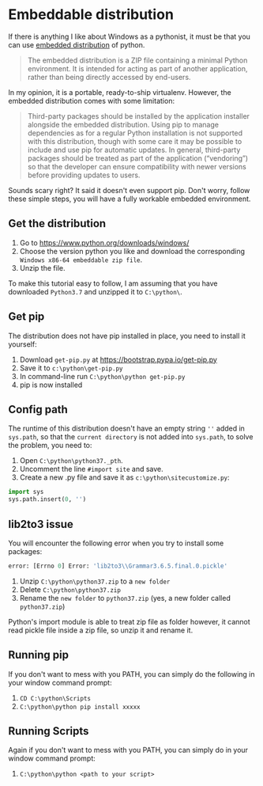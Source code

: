 <!--
.. title: Setting up python's Windows embeddable distribution (properly)
.. slug: setting-up-python-windows-embeddable-environment-properly
.. date: 2019-09-09 14:48:18 UTC+08:00
.. tags: 
.. category: 
.. link: 
.. description: 
.. type: text
-->

# Embeddable distribution
If there is anything I like about Windows as a pythonist, it must be that 
you can use [embedded distribution](https://docs.python.org/3/using/windows.html#windows-embeddable) of python.  

>The embedded distribution is a ZIP file containing a minimal Python environment. 
It is intended for acting as part of another application, rather than being directly 
accessed by end-users.

In my opinion, it is a portable, ready-to-ship virtualenv. However, the 
embedded distribution comes with some limitation:

>Third-party packages should be installed by the application installer alongside 
the embedded distribution. Using pip to manage dependencies as for a regular Python 
installation is not supported with this distribution, though with some care it may be 
possible to include and use pip for automatic updates. In general, third-party packages 
should be treated as part of the application (“vendoring”) so that the developer can 
ensure compatibility with newer versions before providing updates to users.

Sounds scary right? It said it doesn't even support pip. Don't worry, follow
these simple steps, you will have a fully workable embedded environment.

## Get the distribution

1. Go to <https://www.python.org/downloads/windows/>
2. Choose the version python you like and download the corresponding `Windows x86-64 embeddable zip file`.
3. Unzip the file. 

To make this tutorial easy to follow, I am assuming that you have downloaded `Python3.7` and unzipped it to
`C:\python\`.

## Get pip

The distribution does not have pip installed in place, you need to install it yourself:
1. Download `get-pip.py` at <https://bootstrap.pypa.io/get-pip.py>
2. Save it to `c:\python\get-pip.py`
3. In command-line run `C:\python\python get-pip.py`
4. pip is now installed

## Config path

The runtime of this distribution doesn't have an empty string `''` added in `sys.path`,
so that the `current directory` is not added into `sys.path`, to solve the problem,
you need to:

1. Open `C:\python\python37._pth`.
2. Uncomment the line `#import site` and save.
3. Create a new .py file and save it as `c:\python\sitecustomize.py`:
```python
import sys
sys.path.insert(0, '')
```

## lib2to3 issue
 
You will encounter the following error when you try to install some packages:
```python
error: [Errno 0] Error: 'lib2to3\\Grammar3.6.5.final.0.pickle'
```

1. Unzip `C:\python\python37.zip` to a `new folder`
2. Delete `C:\python\python37.zip`
3. Rename the `new folder` to `python37.zip` (yes, a new folder called `python37.zip`)

Python's import module is able to treat zip file as folder however, it cannot
read pickle file inside a zip file, so unzip it and rename it.

## Running pip

If you don't want to mess with you PATH, you can simply do the following in your window command prompt:

1. `CD C:\python\Scripts`
2. `C:\python\python pip install xxxxx`

## Running Scripts

Again if you don't want to mess with you PATH, you can simply do in your window command prompt:

1. `C:\python\python <path to your script>`



